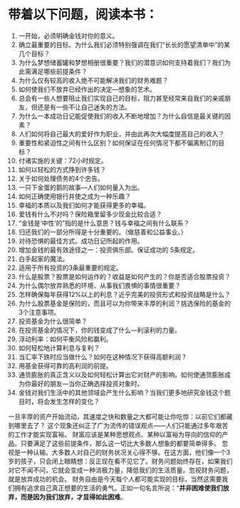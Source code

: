 # 带着以下问题，阅读本书：

 1. 一开始，必须明确金钱对你的意义。
 2. 确立最重要的目标。为什么我们必须特别强调在我们“长长的愿望清单中”的某几个目标？
 3. 为什么梦想储蓄罐和梦想相册很重要？我们的潜意识如何支持着我们？我们为此需满足哪些前提条件？
 4. 为什么仅有较高的收入绝不可能解决我们的财务难题？
 5. 如何使我们不放弃已经作出的决定—想象的艺术。
 6. 总会有一些人想要阻止我们实现自己的目标，阻力甚至经常来自我们的亲戚朋友，但还是有一些不让自己迷失的方法。
 7. 为什么一本成功日记能促使我们的收入不断地增加？为什么自信是最关键的因素？
 8. 人们如何将自己最大的爱好作为职业，并由此再次大幅度提高自己的收入？
 9. 重要性和紧迫性之间有什么区别？如何保证在任何情况下都不偏离制订的目标？
 10. 付诸实施的关键：72小时规定。
 11. 如何以轻松的方式挣到许多钱？
 12. 关于如何处理债务的4个忠告。
 13. 一只下金蛋的鹅的故事—人们如何量入为出。
 14. 如何正确使用银行并使之成为一种乐趣？
 15. 幸福的本质以及我们如何才能获得更多的幸福。
 16. 爱钱有什么不对吗？保险箱里留多少现金比较合适？
 17. “金钱是‘中性’的”指的是什么意思？钱与幸福之间有什么联系？
 18. 归还我们的一部分所得是十分重要的。（做慈善和公益事业。）
 19. 对待恐惧的最佳方式。成功日记所起的作用。
 20. 增加金钱的最有效途径之一：投资俱乐部。保证成功的 5条规定。
 21. 白手起家的魔法。
 22. 适用于所有投资的3条最重要的规定。
 23. 什么是股票？股票是如何运作的？收益是如何产生的？你是否适合股票投资？
 24. 为什么偶尔放弃熟悉的环境、从事我们畏惧的事情很重要？
 25. 怎样确保每年获得12%以上的利息？近乎完美的投资形式和投资战略是什么？
 26. 为什么股票基金是保险的，而且可以为你带来丰厚的利润？挑选保险的基金的3个注意事项。
 27. 投资基金为什么很简单？
 28. 在投资基金的情况下，你的钱变成了什么—利滚利的力量。
 29. 浮动利率：如何平衡风险和赢利。
 30. 如何轻松地计算利息与复利？
 31. 当汇率下跌时应当做什么？如何在这种情况下获得高额利润？
 32. 用基金获得可靠的高利润的前提。
 33. 通货膨胀的真正含义以及如何轻松计算出它对财产的影响。如何使通货膨胀成为你最好的朋友—当你正确选择投资对象时。
 34. 金钱对我们生活中的其他领域会产生什么影响？当我们更多地研究金钱这个题目时，将会发生怎样的变化？

一旦丰厚的资产开始流动，其速度之快和数量之大都可能让你吃惊：以前它们都藏到哪里去了？
这个现象还纠正了广为流传的错误观点——人们只能通过多年艰苦的工作才能实现富裕。
财富应该是某种思想观点、某种以富裕为导向的信仰的产品。只要满足了这些前提条件，那么这一切比大多数人想象的都要简单得多。
忽视是一种认输。大多数人对自己的财务状况关心得不够。在这方面，他们像一个3岁的孩子，只会闭上眼睛想：反正现在看不见它了。财务问题始终存在，如果我们对它不闻不问，它就会变成一种消极力量，降低我们的生活质量。忽视财务问题，就是放弃成功的机会。
财务自由是今天每个人都可能实现的目标，当然这需要我们拥有追求自己真正想要的生活的勇气。正如一句名言所说：“**并非困难使我们放弃，而是因为我们放弃，才显得如此困难**。